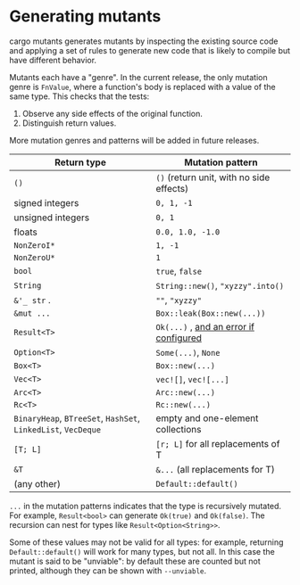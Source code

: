 # Generating mutants

cargo mutants generates mutants by inspecting the existing
source code and applying a set of rules to generate new code
that is likely to compile but have different behavior.

Mutants each have a "genre". In the current release, the only mutation genre is
`FnValue`, where a function's body is replaced with a value of the same type.
This checks that the tests:

1. Observe any side effects of the original function.
2. Distinguish return values.

More mutation genres and patterns will be added in future releases.

| Return type       | Mutation pattern |
| ----------------- | ---------------- |
| `()`              | `()` (return unit, with no side effects) |
| signed integers   | `0, 1, -1`    |
| unsigned integers | `0, 1`      |
| floats            | `0.0, 1.0, -1.0`                                        |
| `NonZeroI*`       | `1, -1`     |
| `NonZeroU*`       | `1`         |
| `bool`            | `true`, `false` |
| `String`          | `String::new()`, `"xyzzy".into()` |
| `&'_ str` .       | `""`, `"xyzzy"` |
| `&mut ...`        | `Box::leak(Box::new(...))` |
| `Result<T>`       | `Ok(...)` , [and an error if configured](error-values.md) |
| `Option<T>`       | `Some(...)`, `None` |
| `Box<T>`          | `Box::new(...)`                                            |
| `Vec<T>`          | `vec![]`, `vec![...]`                                      |
| `Arc<T>`          | `Arc::new(...)`                                            |
| `Rc<T>`           | `Rc::new(...)`                                             |
| `BinaryHeap`, `BTreeSet`, `HashSet`, `LinkedList`, `VecDeque` | empty and one-element collections |
| `[T; L]`          | `[r; L]` for all replacements of T                         |
| `&T`              | `&...` (all replacements for T)                            |
| (any other)       | `Default::default()`                                       |

`...` in the mutation patterns indicates that the type is recursively mutated.
 For example, `Result<bool>` can generate `Ok(true)` and `Ok(false)`.
The recursion can nest for types like `Result<Option<String>>`.

Some of these values may not be valid for all types: for example, returning
`Default::default()` will work for many types, but not all. In this case the
mutant is said to be "unviable": by default these are counted but not printed,
although they can be shown with `--unviable`.
